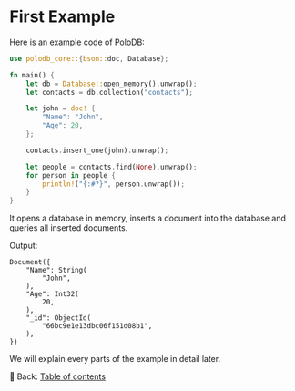 # First Example

Here is an example code of [PoloDB](https://github.com/PoloDB/PoloDB):

```rust
use polodb_core::{bson::doc, Database};

fn main() {
    let db = Database::open_memory().unwrap();
    let contacts = db.collection("contacts");

    let john = doc! {
        "Name": "John",
        "Age": 20,
    };

    contacts.insert_one(john).unwrap();

    let people = contacts.find(None).unwrap();
    for person in people {
        println!("{:#?}", person.unwrap());
    }
}
```

It opens a database in memory, inserts a document into the database and queries all inserted documents.

Output:

```text
Document({
    "Name": String(
        "John",
    ),
    "Age": Int32(
        20,
    ),
    "_id": ObjectId(
        "66bc9e1e13dbc06f151d08b1",
    ),
})
```

We will explain every parts of the example in detail later.

<!-- :arrow_right:  Next:  -->

:blue_book: Back: [Table of contents](./../README.md)
